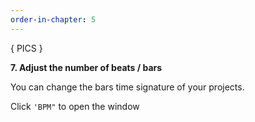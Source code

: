 ```yaml
---
order-in-chapter: 5
---
```


{ PICS }

**7. Adjust the number of beats / bars**

You can change the bars time signature of your projects.

Click `'BPM"` to open the window
